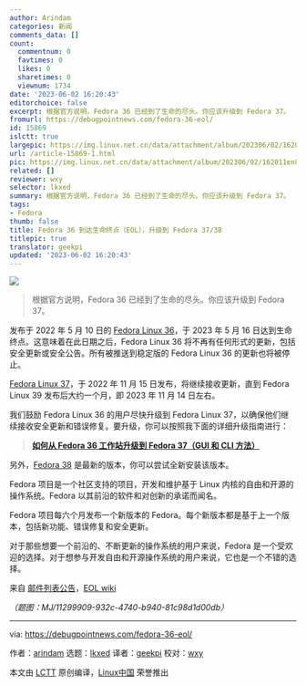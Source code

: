 ```yaml
---
author: Arindam
categories: 新闻
comments_data: []
count:
  commentnum: 0
  favtimes: 0
  likes: 0
  sharetimes: 0
  viewnum: 1734
date: '2023-06-02 16:20:43'
editorchoice: false
excerpt: 根据官方说明，Fedora 36 已经到了生命的尽头。你应该升级到 Fedora 37。
fromurl: https://debugpointnews.com/fedora-36-eol/
id: 15869
islctt: true
largepic: https://img.linux.net.cn/data/attachment/album/202306/02/162011en8ax98az1aypziy.jpg
url: /article-15869-1.html
pic: https://img.linux.net.cn/data/attachment/album/202306/02/162011en8ax98az1aypziy.jpg.thumb.jpg
related: []
reviewer: wxy
selector: lkxed
summary: 根据官方说明，Fedora 36 已经到了生命的尽头。你应该升级到 Fedora 37。
tags:
- Fedora
thumb: false
title: Fedora 36 到达生命终点（EOL），升级到 Fedora 37/38
titlepic: true
translator: geekpi
updated: '2023-06-02 16:20:43'
---
```


![](https://img.linux.net.cn/data/attachment/album/202306/02/162011en8ax98az1aypziy.jpg)



> 
> 根据官方说明，Fedora 36 已经到了生命的尽头。你应该升级到 Fedora 37。
> 
> 
> 


发布于 2022 年 5 月 10 日的 [Fedora Linux 36](https://www.debugpoint.com/fedora-36/)，于 2023 年 5 月 16 日达到生命终点。这意味着在此日期之后，Fedora Linux 36 将不再有任何形式的更新，包括安全更新或安全公告。所有被推送到稳定版的 Fedora Linux 36 的更新也将被停止。


[Fedora Linux 37](https://www.debugpoint.com/fedora-37/)，于 2022 年 11 月 15 日发布，将继续接收更新，直到 Fedora Linux 39 发布后大约一个月，即 2023 年 11 月 14 日左右。


我们鼓励 Fedora Linux 36 的用户尽快升级到 Fedora Linux 37，以确保他们继续接收安全更新和错误修复。要升级，你可以按照我下面的详细升级指南进行：



> 
> **[如何从 Fedora 36 工作站升级到 Fedora 37（GUI 和 CLI 方法）](https://www.debugpoint.com/upgrade-fedora-37-from-fedora-36/)**
> 
> 
> 


另外，[Fedora 38](https://www.debugpoint.com/fedora-38/) 是最新的版本，你可以尝试全新安装该版本。


Fedora 项目是一个社区支持的项目，开发和维护基于 Linux 内核的自由和开源的操作系统。Fedora 以其前沿的软件和对创新的承诺而闻名。


Fedora 项目每六个月发布一个新版本的 Fedora。每个新版本都是基于上一个版本，包括新功能、错误修复和安全更新。


对于那些想要一个前沿的、不断更新的操作系统的用户来说，Fedora 是一个受欢迎的选择。对于想参与开发自由和开源操作系统的用户来说，它也是一个不错的选择。


来自 [邮件列表公告](https://lists.fedoraproject.org/archives/list/announce@lists.fedoraproject.org/thread/4GXBZJSGQ2PEKIBM2APCTLXBS6IDKSOP/)，[EOL wiki](https://docs.fedoraproject.org/en-US/releases/eol/)


*（题图：MJ/11299909-932c-4740-b940-81c98d1d00db）*




---


via: <https://debugpointnews.com/fedora-36-eol/>


作者：[arindam](https://debugpointnews.com/author/dpicubegmail-com/) 选题：[lkxed](https://github.com/lkxed/) 译者：[geekpi](https://github.com/geekpi) 校对：[wxy](https://github.com/wxy)


本文由 [LCTT](https://github.com/LCTT/TranslateProject) 原创编译，[Linux中国](https://linux.cn/) 荣誉推出